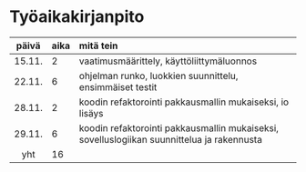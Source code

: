 # Työaikakirjanpito

| päivä | aika | mitä tein  |
| :----:|:-----| :-----|
| 15.11. | 2    | vaatimusmäärittely, käyttöliittymäluonnos |
| 22.11. | 6    | ohjelman runko, luokkien suunnittelu, ensimmäiset testit |
| 28.11. | 2    | koodin refaktorointi pakkausmallin mukaiseksi, io lisäys|
| 29.11. | 6    | koodin refaktorointi pakkausmallin mukaiseksi, sovelluslogiikan suunnittelua ja rakennusta|
| yht   | 16  | | 
